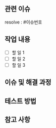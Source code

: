 ## 관련 이슈
resolve : #이슈번호

##  작업 내용
- [ ] 할 일 1  
- [ ] 할 일 2  
- [ ] 할 일 3 

## 이슈 및 해결 과정

## 테스트 방법

## 참고 사항
